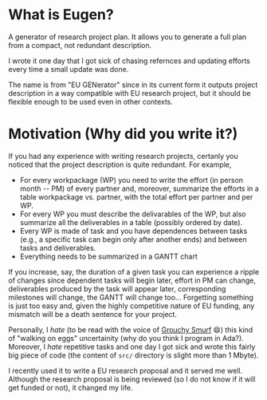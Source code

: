 # What is Eugen?
A generator of research project plan. It allows you to generate a full plan from a compact, not redundant description. 

I wrote it one day that I got sick of chasing refernces and updating efforts every time a small update was done.  

The name is from "EU GENerator" since in its current form it outputs project description in a way compatible with EU research project, but it should be flexible enough to be used even in other contexts. 

# Motivation (Why did you write it?)

If you had any experience with writing research projects, certanly you noticed that the project description is quite redundant.  For example, 
* For every workpackage (WP) you need to write the effort (in person month -- PM) of every partner and, moreover, summarize the efforts in a table workpackage vs. partner, with the total effort per partner and per WP.  
* For every WP you must describe the delivarables of the WP, but also summarize all the deliverables in a table (possibly ordered by date).  
* Every WP is made of task and you have dependences between tasks (e.g., a specific task can begin only after another ends) and between tasks and deliverables.
* Everything needs to be summarized in a GANTT chart

If you increase, say, the duration of a given task you can experience a ripple of changes since dependent tasks will begin later, effort in PM can change, deliverables produced by the task will appear later, corresponding milestones will change, the GANTT will change too...  Forgetting something is just too easy and, given the highly competitive nature of EU funding, any mismatch will be a death sentence for your project.

Personally, I _hate_ (to be read with the voice of [Grouchy Smurf](https://smurfs.fandom.com/wiki/Grouchy_Smurf) :smile:) this kind of "walking on eggs" uncertainity (why do you think I program in Ada?). Moreover, I _hate_ repetitive tasks and one day I got sick and wrote this fairly big piece of code (the content of `src/` directory is slight more than 1 Mbyte).  

I recently used it to write a EU research proposal and it served me well. Although the research proposal is being reviewed (so I do not know if it will get funded or not),  it changed my life.
